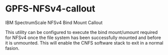 # GPFS-NFSv4-callout
IBM SpectrumScale NFSv4 Bind Mount Callout

This utility can be configured to execute the bind mount/umount required for NFSv4 once the file system has
been successfully mounted and before it is unmounted.  This will enable the CNFS software stack to exit
in a normal fasion.
